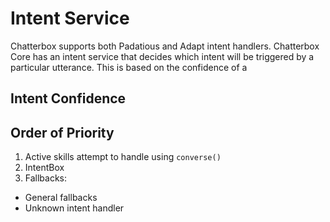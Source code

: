 # Intent Service

Chatterbox supports both Padatious and Adapt intent handlers. 
Chatterbox Core has an intent service that decides which intent will be triggered by a particular utterance. 
This is based on the confidence of a

## Intent Confidence

## Order of Priority
1. Active skills attempt to handle using `converse()`  
2. IntentBox
3. Fallbacks:  
  - General fallbacks  
  - Unknown intent handler  
